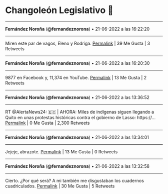 # Changoleón Legislativo 🙈
*****
**Fernández Noroña** (**@fernandeznorona**) • 21-06-2022 a las 16:22:20
*****
Miren este par de vagos, Eleno y Rodriga.
[Permalink](https://twitter.com/fernandeznorona/status/1539403376806440960) | 39 Me Gusta | 3 Retweets
*****
**Fernández Noroña** (**@fernandeznorona**) • 21-06-2022 a las 16:20:30
*****
9877 en Facebook y, 11,374 en YouTube.
[Permalink](https://twitter.com/fernandeznorona/status/1539402916200493056) | 13 Me Gusta | 2 Retweets
*****
**Fernández Noroña** (**@fernandeznorona**) • 21-06-2022 a las 13:36:52
*****
RT @AlertaNews24: 🇪🇨 | AHORA: Miles de indígenas siguen llegando a Quito en unas protestas históricas contra el gobierno de Lasso: https://…
[Permalink](https://twitter.com/fernandeznorona/status/1539361734548332544) | 0 Me Gusta | 2,300 Retweets
*****
**Fernández Noroña** (**@fernandeznorona**) • 21-06-2022 a las 13:34:01
*****
Jejeje, abrazote.
[Permalink](https://twitter.com/fernandeznorona/status/1539361019612450816) | 13 Me Gusta | 0 Retweets
*****
**Fernández Noroña** (**@fernandeznorona**) • 21-06-2022 a las 13:32:58
*****
Cierto. ¿Por qué será? A mi también me disgustaban los cuadernos cuadriculados.
[Permalink](https://twitter.com/fernandeznorona/status/1539360753857089536) | 30 Me Gusta | 5 Retweets
